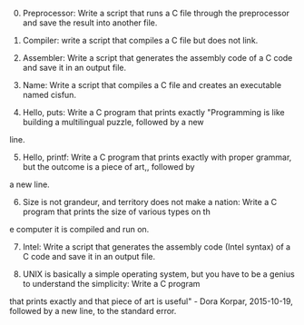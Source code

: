 0. Preprocessor: Write a script that runs a C file through the preprocessor and save the result into another file.         
                                                                                                                            

1. Compiler: write a script that compiles a C file but does not link.                                                       
                                                                                                                           

2. Assembler: Write a script that generates the assembly code of a C code and save it in an output file.                    
                                                                                                                            

3. Name: Write a script that compiles a C file and creates an executable named cisfun.                                      
                                                                                                                         

4. Hello, puts: Write a C program that prints exactly "Programming is like building a multilingual puzzle, followed by a new

 line.                                                                                                                      
                                                                                                                            

5. Hello, printf: Write a C program that prints exactly with proper grammar, but the outcome is a piece of art,, followed by

 a new line.                                                                                                                
                                                                                                                           

6. Size is not grandeur, and territory does not make a nation: Write a C program that prints the size of various types on th

e computer it is compiled and run on.                                                                                       
                                                                                                                            

7. Intel: Write a script that generates the assembly code (Intel syntax) of a C code and save it in an output file.          

                                                                                                                            
8. UNIX is basically a simple operating system, but you have to be a genius to understand the simplicity: Write a C program 

that prints exactly and that piece of art is useful" - Dora Korpar, 2015-10-19, followed by a new line, to the standard error.
